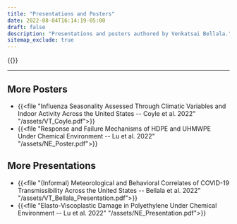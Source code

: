 ```yaml
---
title: "Presentations and Posters"
date: 2022-08-04T16:14:19-05:00
draft: false
description: "Presentations and posters authored by Venkatsai Bellala."
sitemap_exclude: true
---
```


{{<embed-pdf name="Meteorological and Behavioral Correlates of COVID-19 Transmissibility Across the United States -- Bellala et al. 2022" url="/assets/VT_Bellala.pdf" hidePaginator="true">}}

***
## More Posters

- {{<file "Influenza Seasonality Assessed Through Climatic Variables and Indoor Activity Across the United States -- Coyle et al. 2022" "/assets/VT_Coyle.pdf">}}
- {{<file "Response and Failure Mechanisms of HDPE and UHMWPE Under Chemical Environment -- Lu et al. 2022" "/assets/NE_Poster.pdf">}}



## More Presentations
- {{<file "(Informal) Meteorological and Behavioral Correlates of COVID-19 Transmissibility Across the United States -- Bellala et al. 2022" "/assets/VT_Bellala_Presentation.pdf">}}
- {{<file "Elasto-Viscoplastic Damage in Polyethylene Under Chemical Environment -- Lu et al. 2022" "/assets/NE_Presentation.pdf">}}